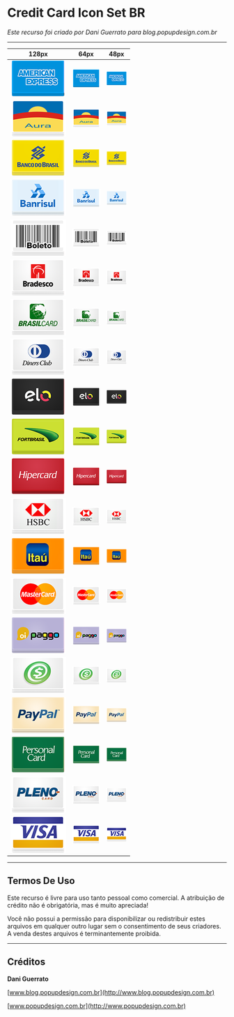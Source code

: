 # Credit Card Icon Set BR

*Este recurso foi criado por Dani Guerrato para blog.popupdesign.com.br*

---

128px | 64px | 48px
----- | ---- | ----
![Amex](128px/amex-128px.png) | ![Amex](64px/amex-64px.png) | ![Amex](48px/amex-48px.png)
![Aura](128px/aura-128px.png) | ![Aura](64px/aura-64px.png) | ![Aura](48px/aura-48px.png)
![Banco do Brasil](128px/bancodobrasil-128px.png) | ![Banco do Brasil](64px/bancodobrasil-64px.png) | ![Banco do Brasil](48px/bancodobrasil-48px.png)
![Banrisul](128px/banrisul-128px.png) | ![Banrisul](64px/banrisul-64px.png) | ![Banrisul](48px/banrisul-48px.png)
![Boleto](128px/boleto-128px.png) | ![Boleto](64px/boleto-64px.png) | ![Boleto](48px/boleto-48px.png)
![Bradesco](128px/bradesco-128px.png) | ![Bradesco](64px/bradesco-64px.png) | ![Bradesco](48px/bradesco-48px.png)
![Brasil Card](128px/brasilcard-128px.png) | ![Brasil Card](64px/brasilcard-64px.png) | ![Brasil Card](48px/brasilcard-48px.png)
![Diners](128px/diners-128px.png) | ![Diners](64px/diners-64px.png) | ![Diners](48px/diners-48px.png)
![Elo](128px/elo-128px.png) | ![Elo](64px/elo-64px.png) | ![Elo](48px/elo-48px.png)
![Fort Brasil](128px/fortbrasil-128px.png) | ![Fort Brasil](64px/fortbrasil-64px.png) | ![Fort Brasil](48px/fortbrasil-48px.png)
![Hipercard](128px/hipercard-128px.png) | ![Hipercard](64px/hipercard-64px.png) | ![Hipercard](48px/hipercard-48px.png)
![HSBC](128px/hsbc-128px.png) | ![HSBC](64px/hsbc-64px.png) | ![HSBC](48px/hsbc-48px.png)
![Itau](128px/itau-128px.png) | ![Itau](64px/itau-64px.png) | ![Itau](48px/itau-48px.png)
![Mastercard](128px/mastercard-128px.png) | ![Mastercard](64px/mastercard-64px.png) | ![Mastercard](48px/mastercard-48px.png)
![Oi Paggo](128px/oipaggo-128px.png) | ![Oi Paggo](64px/oipaggo-64px.png) | ![Oi Paggo](48px/oipaggo-48px.png)
![PagSeguro](128px/pagseguro-128px.png) | ![PagSeguro](64px/pagseguro-64px.png) | ![PagSeguro](48px/pagseguro-48px.png)
![PayPal](128px/paypal-128px.png) | ![PayPal](64px/paypal-64px.png) | ![PayPal](48px/paypal-48px.png)
![Personal Card](128px/personalcard-128px.png) | ![Personal Card](64px/personalcard-64px.png) | ![Personal Card](48px/personalcard-48px.png)
![Pleno](128px/pleno-128px.png) | ![Pleno](64px/pleno-64px.png) | ![Pleno](48px/pleno-48px.png)
![Visa](128px/visa-128px.png) | ![Visa](64px/visa-64px.png) | ![Visa](48px/visa-48px.png)

---

## Termos De Uso

Este recurso é livre para uso tanto pessoal como comercial. A atribuição de crédito não é obrigatória, mas é muito apreciada!

Você não possui a permissão para disponibilizar ou redistribuir estes arquivos em qualquer outro lugar sem o consentimento de seus criadores. A venda destes arquivos é terminantemente proibida.

---

## Créditos

**Dani Guerrato**

[www.blog.popupdesign.com.br](http://www.blog.popupdesign.com.br)

[www.popupdesign.com.br](http://www.popupdesign.com.br)
